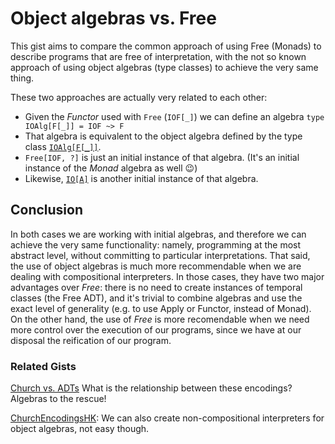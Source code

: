 # Object algebras vs. Free

This gist aims to compare the common approach of using Free (Monads) to describe programs that are free of interpretation, with the not so known approach of using object algebras (type classes) to achieve the very same thing.

These two approaches are actually very related to each other:
* Given the *Functor* used with `Free` (`IOF[_]`) we can define an algebra `type IOAlg[F[_]] = IOF ~> F`
* That algebra is equivalent to the object algebra defined by the type class [`IOAlg[F[_]]`](ObjectAlgebras.scala#L19).
* `Free[IOF, ?]` is just an initial instance of that algebra. (It's an initial instance of the *Monad* algebra as well :wink:)
* Likewise, [`IO[A]`](ObjectAlgebras.scala#L41) is another initial instance of that algebra.

## Conclusion

In both cases we are working with initial algebras, and therefore we can achieve the very same functionality: namely, programming at the most abstract level, without committing to particular interpretations. That said, the use of object algebras is much more recommendable when we are dealing with compositional interpreters. In those cases, they have two major advantages over *Free*: there is no need to create instances of temporal classes (the Free ADT), and it's trivial to combine algebras and use the exact level of generality (e.g. to use Apply or Functor, instead of Monad). On the other hand, the use of *Free* is more recomendable when we need more control over the execution of our programs, since we have at our disposal the reification of our program.

### Related Gists

[Church vs. ADTs](https://github.com/hablapps/gist/blob/master/src/test/scala/InitialAlgebras.scala) What is the relationship between these encodings? Algebras to the rescue!

[ChurchEncodingsHK](https://github.com/hablapps/gist/blob/hablacats/src/test/scala/ChurchEncodingsHK.scala): We can also create non-compositional interpreters for object algebras, not easy though.
